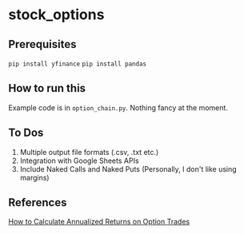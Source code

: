 # stock_options

## Prerequisites

`pip install yfinance`
`pip install pandas`

## How to run this

Example code is in `option_chain.py`. Nothing fancy at the moment.

## To Dos

1. Multiple output file formats (.csv, .txt etc.)
2. Integration with Google Sheets APIs
3. Include Naked Calls and Naked Puts (Personally, I don't like using margins)

## References

[How to Calculate Annualized Returns on Option Trades](https://www.great-option-trading-strategies.com/how-to-calculate-annualized-returns.html)